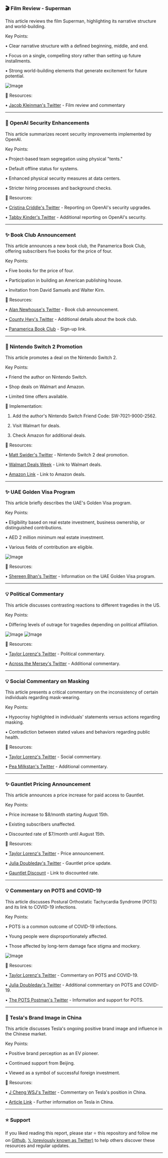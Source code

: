 ### 🎬 Film Review - Superman

This article reviews the film Superman, highlighting its narrative structure and world-building.

Key Points:

• Clear narrative structure with a defined beginning, middle, and end.


• Focus on a single, compelling story rather than setting up future installments.


• Strong world-building elements that generate excitement for future potential.


![Image](https://pbs.twimg.com/tweet_video_thumb/GvTsKvrWgAAY2ba.jpg)

🔗 Resources:

• [Jacob Kleinman's Twitter](https://x.com/jacobkleinman) - Film review and commentary


---
### 🤖 OpenAI Security Enhancements

This article summarizes recent security improvements implemented by OpenAI.

Key Points:

• Project-based team segregation using physical "tents."


• Default offline status for systems.


• Enhanced physical security measures at data centers.


• Stricter hiring processes and background checks.


🔗 Resources:

• [Cristina Criddle's Twitter](https://x.com/CristinaCriddle) - Reporting on OpenAI's security upgrades.


• [Tabby Kinder's Twitter](https://x.com/Tabby_Kinder) - Additional reporting on OpenAI's security.


---
### ✨ Book Club Announcement

This article announces a new book club, the Panamerica Book Club, offering subscribers five books for the price of four.

Key Points:

• Five books for the price of four.


• Participation in building an American publishing house.


• Invitation from David Samuels and Walter Kirn.


🔗 Resources:

• [Alan Newhouse's Twitter](https://x.com/alananewhouse) - Book club announcement.


• [County Hwy's Twitter](https://x.com/countyhwy) - Additional details about the book club.


• [Panamerica Book Club](https://t.co/d7KXLW7lV3) - Sign-up link.


---
### 🚀 Nintendo Switch 2 Promotion

This article promotes a deal on the Nintendo Switch 2.

Key Points:

• Friend the author on Nintendo Switch.


• Shop deals on Walmart and Amazon.


• Limited time offers available.


🚀 Implementation:

1. Add the author's Nintendo Switch Friend Code: SW-7021-9000-2562.


2. Visit Walmart for deals.


3. Check Amazon for additional deals.


🔗 Resources:

• [Matt Swider's Twitter](https://x.com/mattswider) - Nintendo Switch 2 deal promotion.


• [Walmart Deals Week](https://mttswdr.co/walmart-deals-week) - Link to Walmart deals.


• [Amazon Link](https://t.co/JwVuUYMg1h) - Link to Amazon deals.


---
### ✨ UAE Golden Visa Program

This article briefly describes the UAE's Golden Visa program.

Key Points:

• Eligibility based on real estate investment, business ownership, or distinguished contributions.


• AED 2 million minimum real estate investment.


• Various fields of contribution are eligible.



![Image](https://pbs.twimg.com/media/GvQCTaNbUAAKSQH.jpg)

🔗 Resources:

• [Shereen Bhan's Twitter](https://x.com/ShereenBhan) - Information on the UAE Golden Visa program.


---
### 💡 Political Commentary

This article discusses contrasting reactions to different tragedies in the US.

Key Points:

• Differing levels of outrage for tragedies depending on political affiliation.



![Image](https://pbs.twimg.com/media/GvM7NX8bIAAP-sw?format=jpg&name=small)
![Image](https://pbs.twimg.com/media/GvM7NZOakAAbEXV?format=jpg&name=small)

🔗 Resources:

• [Taylor Lorenz's Twitter](https://x.com/TaylorLorenz) - Political commentary.


• [Across the Mersey's Twitter](https://x.com/acrossthemersey) - Additional commentary.


---
### 💡 Social Commentary on Masking

This article presents a critical commentary on the inconsistency of certain individuals regarding mask-wearing.

Key Points:

• Hypocrisy highlighted in individuals' statements versus actions regarding masking.


• Contradiction between stated values and behaviors regarding public health.


🔗 Resources:

• [Taylor Lorenz's Twitter](https://x.com/TaylorLorenz) - Social commentary.


• [Pea Milkstan's Twitter](https://x.com/peamilkstan) - Additional commentary.


---
### ✨ Gauntlet Pricing Announcement

This article announces a price increase for paid access to Gauntlet.

Key Points:

• Price increase to $8/month starting August 15th.


• Existing subscribers unaffected.


• Discounted rate of $7/month until August 15th.


🔗 Resources:

• [Taylor Lorenz's Twitter](https://x.com/TaylorLorenz) - Price announcement.


• [Julia Doubleday's Twitter](https://x.com/julia_doubleday) - Gauntlet price update.


• [Gauntlet Discount](https://t.co/na7CYVQlJw) - Link to discounted rate.


---
### 💡 Commentary on POTS and COVID-19

This article discusses Postural Orthostatic Tachycardia Syndrome (POTS) and its link to COVID-19 infections.


Key Points:

• POTS is a common outcome of COVID-19 infections.


• Young people were disproportionately affected.


• Those affected by long-term damage face stigma and mockery.



![Image](https://pbs.twimg.com/media/GvS4LQnW0AAo5XO?format=jpg&name=small)

🔗 Resources:

• [Taylor Lorenz's Twitter](https://x.com/TaylorLorenz) - Commentary on POTS and COVID-19.


• [Julia Doubleday's Twitter](https://x.com/julia_doubleday) - Additional commentary on POTS and COVID-19.


• [The POTS Postman's Twitter](https://x.com/ThePOTSPostman) - Information and support for POTS.


---
### 🤖 Tesla's Brand Image in China

This article discusses Tesla's ongoing positive brand image and influence in the Chinese market.

Key Points:

• Positive brand perception as an EV pioneer.


• Continued support from Beijing.


• Viewed as a symbol of successful foreign investment.


🔗 Resources:

• [J Cheng WSJ's Twitter](https://x.com/JChengWSJ) - Commentary on Tesla's position in China.

• [Article Link](https://t.co/U5ySJzCdEq) -  Further information on Tesla in China.


---

### ⭐️ Support

If you liked reading this report, please star ⭐️ this repository and follow me on [Github](https://github.com/Drix10), [𝕏 (previously known as Twitter)](https://x.com/DRIX_10_) to help others discover these resources and regular updates.

---